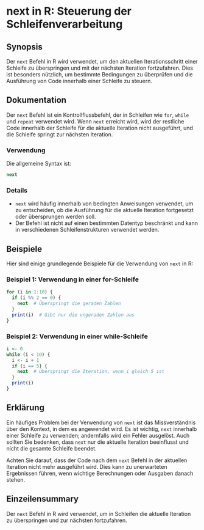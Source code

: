 <!--
Meta Description: # next in R: Steuerung der Schleifenverarbeitung ## Synopsis Der `next` Befehl in R wird verwendet, um den aktuellen Iterationsschritt einer Schleife ...
Meta Keywords: next, die, der, wird, schleife
-->

# next in R: Steuerung der Schleifenverarbeitung

## Synopsis
Der `next` Befehl in R wird verwendet, um den aktuellen Iterationsschritt einer Schleife zu überspringen und mit der nächsten Iteration fortzufahren. Dies ist besonders nützlich, um bestimmte Bedingungen zu überprüfen und die Ausführung von Code innerhalb einer Schleife zu steuern.

## Dokumentation
Der `next` Befehl ist ein Kontrollflussbefehl, der in Schleifen wie `for`, `while` und `repeat` verwendet wird. Wenn `next` erreicht wird, wird der restliche Code innerhalb der Schleife für die aktuelle Iteration nicht ausgeführt, und die Schleife springt zur nächsten Iteration.

### Verwendung
Die allgemeine Syntax ist:

```R
next
```

### Details
- `next` wird häufig innerhalb von bedingten Anweisungen verwendet, um zu entscheiden, ob die Ausführung für die aktuelle Iteration fortgesetzt oder übersprungen werden soll.
- Der Befehl ist nicht auf einen bestimmten Datentyp beschränkt und kann in verschiedenen Schleifenstrukturen verwendet werden.

## Beispiele
Hier sind einige grundlegende Beispiele für die Verwendung von `next` in R:

### Beispiel 1: Verwendung in einer for-Schleife
```R
for (i in 1:10) {
  if (i %% 2 == 0) {
    next  # Überspringt die geraden Zahlen
  }
  print(i)  # Gibt nur die ungeraden Zahlen aus
}
```

### Beispiel 2: Verwendung in einer while-Schleife
```R
i <- 0
while (i < 10) {
  i <- i + 1
  if (i == 5) {
    next  # Überspringt die Iteration, wenn i gleich 5 ist
  }
  print(i)
}
```

## Erklärung
Ein häufiges Problem bei der Verwendung von `next` ist das Missverständnis über den Kontext, in dem es angewendet wird. Es ist wichtig, `next` innerhalb einer Schleife zu verwenden; andernfalls wird ein Fehler ausgelöst. Auch sollten Sie bedenken, dass `next` nur die aktuelle Iteration beeinflusst und nicht die gesamte Schleife beendet. 

Achten Sie darauf, dass der Code nach dem `next` Befehl in der aktuellen Iteration nicht mehr ausgeführt wird. Dies kann zu unerwarteten Ergebnissen führen, wenn wichtige Berechnungen oder Ausgaben danach stehen.

## Einzeilensummary
Der `next` Befehl in R wird verwendet, um in Schleifen die aktuelle Iteration zu überspringen und zur nächsten fortzufahren.